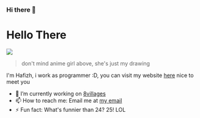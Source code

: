 ### Hi there 👋

<!--
**hafizhrf/hafizhrf** is a ✨ _special_ ✨ repository because its `README.md` (this file) appears on your GitHub profile.

Here are some ideas to get you started:

- 🔭 I’m currently working on ...
- 🌱 I’m currently learning ...
- 👯 I’m looking to collaborate on ...
- 🤔 I’m looking for help with ...
- 💬 Ask me about ...
- 📫 How to reach me: ...
- 😄 Pronouns: ...
- ⚡ Fun fact: ...
-->

# Hello There

![](https://cdn.discordapp.com/attachments/698929848600625223/733188971953258587/Untitled8_20200716120637_1-picsay.png)

>don't mind anime girl above, she's just my drawing

I'm Hafizh, i work as programmer :D, you can visit my website [here](https://me.hafizhrf.vercel.app/)
nice to meet you


- 🔭 I’m currently working on [8villages](https://github.com/8villages)
- 📫 How to reach me: Email me at [my email](hafizhrf@yahoo.com)
- ⚡ Fun fact: What's funnier than 24? 25! LOL
